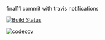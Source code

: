 final11 commit with travis notifications

[![Build Status](https://travis-ci.org/KaviyaSriBathrachalam/Integration-Testing-and-Unit-Testing-Country-Project.svg?branch=master)](https://travis-ci.org/KaviyaSriBathrachalam/Integration-Testing-and-Unit-Testing-Country-Project)

[![codecov](https://codecov.io/gh/KaviyaSriBathrachalam/Integration-Testing-and-Unit-Testing-Country-Project/branch/master/graph/badge.svg)](https://codecov.io/gh/KaviyaSriBathrachalam/Integration-Testing-and-Unit-Testing-Country-Project)
